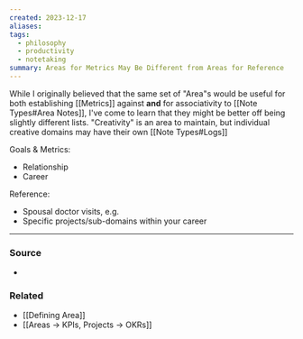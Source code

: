 ```yaml
---
created: 2023-12-17
aliases: 
tags:
  - philosophy
  - productivity
  - notetaking
summary: Areas for Metrics May Be Different from Areas for Reference
---
```

While I originally believed that the same set of "Area"s would be useful for both establishing [[Metrics]] against **and** for associativity to [[Note Types#Area Notes]], I've come to learn that they might be better off being slightly different lists. "Creativity" is an area to maintain, but individual creative domains may have their own [[Note Types#Logs]]

Goals & Metrics:
- Relationship
- Career

Reference:
* Spousal doctor visits, e.g.
* Specific projects/sub-domains within your career

---
### Source
- 

### Related
- [[Defining Area]]
- [[Areas → KPIs, Projects → OKRs]]